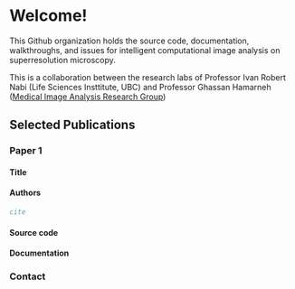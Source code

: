 # Welcome!

This Github organization holds the source code, documentation, walkthroughs, and issues for intelligent computational image analysis on superresolution microscopy.

This is a collaboration between the research labs of Professor Ivan Robert Nabi (Life Sciences Insttitute, UBC) and Professor Ghassan Hamarneh ([Medical Image Analysis Research Group](https://www.medicalimageanalysis.com/home)) 

## Selected Publications

### Paper 1
#### Title
#### Authors
```bibtex
cite
```
#### Source code
#### Documentation

### Contact
